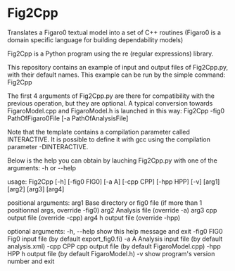 # Fig2Cpp
Translates a Figaro0 textual model into a set of C++ routines (Figaro0 is a domain specific language for building dependability models)

Fig2Cpp is a Python program using the re (regular expressions) library.


This repository contains an example of input and output files of Fig2Cpp.py, with their default names.
This example can be run by the simple command: Fig2Cpp

The first 4 arguments of Fig2Cpp.py are there for compatibility with the previous operation, but they are optional.
A typical conversion towards FigaroModel.cpp and FigaroModel.h is launched in this way:
Fig2Cpp -fig0 PathOfFigaro0File [-a PathOfAnalysisFile]

Note that the template contains a compilation parameter called INTERACTIVE. 
It is possible to define it with gcc using the compilation parameter -DINTERACTIVE.


Below is the help you can obtain by lauching Fig2Cpp.py with one of the arguments:   -h or --help  

usage: Fig2Cpp [-h] [-fig0 FIG0] [-a A] [-cpp CPP] [-hpp HPP] [-v]
               [arg1] [arg2] [arg3] [arg4]

positional arguments:
  arg1        Base directory or fig0 file (if more than 1 positionnal args, override -fig0)
  arg2        Analysis file (override -a)
  arg3        cpp output file (override -cpp)
  arg4        h output file (override -hpp)

optional arguments:
  -h, --help  show this help message and exit
  -fig0 FIG0  Fig0 input file (by default export_fig0.fi)
  -a A        Analysis input file (by default analysis.xml)
  -cpp CPP    cpp output file (by default FigaroModel.cpp)
  -hpp HPP    h output file (by default FigaroModel.h)
  -v          show program's version number and exit




